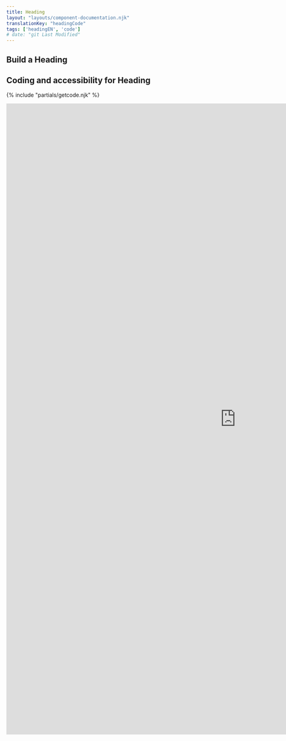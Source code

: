 ```yaml
---
title: Heading
layout: "layouts/component-documentation.njk"
translationKey: "headingCode"
tags: ['headingEN', 'code']
# date: "git Last Modified"
---
```


## Build a Heading

## Coding and accessibility for Heading

{% include "partials/getcode.njk" %}

<iframe
  title="iframeTitle"
  src="https://cds-snc.github.io/gcds-components/iframe.html?viewMode=docs&demo=true&singleStory=true&id=components-heading--events-properties"
  width="1200"
  height="1650"
  style="display: block; margin: 0 auto;"
  frameBorder="0"
  allow="clipboard-write"
></iframe>
